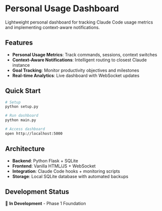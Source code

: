 # Personal Usage Dashboard

Lightweight personal dashboard for tracking Claude Code usage metrics and implementing context-aware notifications.

## Features

- **Personal Usage Metrics**: Track commands, sessions, context switches
- **Context-Aware Notifications**: Intelligent routing to closest Claude instance  
- **Goal Tracking**: Monitor productivity objectives and milestones
- **Real-time Analytics**: Live dashboard with WebSocket updates

## Quick Start

```bash
# Setup
python setup.py

# Run dashboard
python main.py

# Access dashboard
open http://localhost:5000
```

## Architecture

- **Backend**: Python Flask + SQLite
- **Frontend**: Vanilla HTML/JS + WebSocket
- **Integration**: Claude Code hooks + monitoring scripts
- **Storage**: Local SQLite database with automated backups

## Development Status

🚧 **In Development** - Phase 1 Foundation